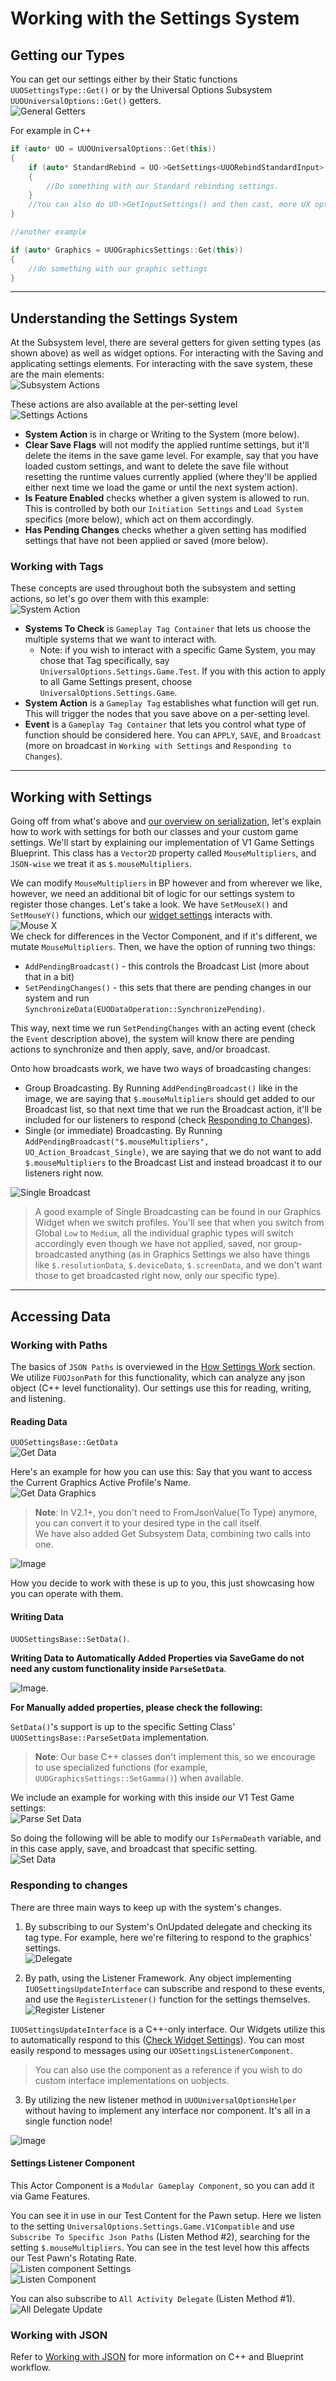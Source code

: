 # Working with the Settings System

## Getting our Types

You can get our settings either by their Static functions `UUOSettingsType::Get()` or by the Universal Options Subsystem `UUOUniversalOptions::Get()` getters.  
![General Getters](Resources/Framework/SS_Graph_StaticGetters.JPG)  

For example in C++  

```cpp
if (auto* UO = UUOUniversalOptions::Get(this))
{
    if (auto* StandardRebind = UO->GetSettings<UUORebindStandardInput>(UO_Settings_Input))
    {
        //Do something with our Standard rebinding settings. 
    }
    //You can also do UO->GetInputSettings() and then cast, more UX options coming in future releases.
}

//another example

if (auto* Graphics = UUOGraphicsSettings::Get(this))
{
    //do something with our graphic settings
}
```  

---  

## Understanding the Settings System  

At the Subsystem level, there are several getters for given setting types (as shown above) as well as widget options. For interacting with the Saving and applicating settings elements. For interacting with the save system, these are the main elements:  
![Subsystem Actions](Resources/Framework/SS_Graph_SubsystemActions.JPG)  

These actions are also available at the per-setting level  
![Settings Actions](Resources/Framework/SS_Graph_SettingsActions.JPG)  

* **System Action** is in charge or Writing to the System (more below).  
* **Clear Save Flags** will not modify the applied runtime settings, but it'll delete the items in the save game level. For example, say that you have loaded custom settings, and want to delete the save file without resetting the runtime values currently applied (where they'll be applied either next time we load the game or until the next system action).  
* **Is Feature Enabled**  checks whether a given system is allowed to run. This is controlled by both our `Initiation Settings` and `Load System` specifics (more below), which act on them accordingly.  
* **Has Pending Changes** checks whether a given setting has modified settings that have not been applied or saved (more below).  

### Working with Tags

These concepts are used throughout both the subsystem and setting actions, so let's go over them with this example:  
![System Action](Resources/Framework/SS_Graph_SystemAction.JPG)  

* **Systems To Check** is `Gameplay Tag Container` that lets us choose the multiple systems that we want to interact with.  
  * Note: if you wish to interact with a specific Game System, you may chose that Tag specifically, say `UniversalOptions.Settings.Game.Test`. If you with this action to apply to all Game Settings present, choose `UniversalOptions.Settings.Game`.  
* **System Action** is a `Gameplay Tag` establishes what function will get run. This will trigger the nodes that you save above on a per-setting level.  
* **Event** is a `Gameplay Tag Container` that lets you control what type of function should be considered here. You can `APPLY`, `SAVE`, and `Broadcast` (more on broadcast in `Working with Settings` and `Responding to Changes`).  

---  

## Working with Settings

Going off from what's above and [our overview on serialization](/HowSettingsWork.md#saving-and-serialization), let's explain how to work with settings for both our classes and your custom game settings. We'll start by explaining our implementation of V1 Game Settings Blueprint. This class has a `Vector2D` property called `MouseMultipliers`, and `JSON-wise` we treat it as `$.mouseMultipliers`.  

We can modify `MouseMultipliers` in BP however and from wherever we like, however, we need an additional bit of logic for our settings system to register those changes. Let's take a look. We have `SetMouseX()` and `SetMouseY()` functions, which our [widget settings](/WorkingWithWidgets.md) interacts with.  
![Mouse X](/Resources/Framework/SS_V1Game_SetMouseX.JPG)  
We check for differences in the Vector Component, and if it's different, we mutate `MouseMultipliers`. Then, we have the option of running two things:  

* `AddPendingBroadcast()` - this controls the Broadcast List (more about that in a bit)  
* `SetPendingChanges()` - this sets that there are pending changes in our system and run `SynchronizeData(EUODataOperation::SynchronizePending)`.  

This way, next time we run `SetPendingChanges` with an acting event (check the `Event` description above), the system will know there are pending actions to synchronize and then apply, save, and/or broadcast.  

Onto how broadcasts work, we have two ways of broadcasting changes:  

* Group Broadcasting. By Running `AddPendingBroadcast()` like in the image, we are saying that `$.mouseMultipliers` should get added to our Broadcast list, so that next time that we run the Broadcast action, it'll be included for our listeners to respond (check [Responding to Changes](#responding-to-changes)).  
* Single (or immediate) Broadcasting. By Running `AddPendingBroadcast("$.mouseMultipliers", UO_Action_Broadcast_Single)`, we are saying that we do not want to add `$.mouseMultipliers` to the Broadcast List and instead broadcast it to our listeners right now.  

![Single Broadcast](/Resources/Framework/SS_V1Game_SetMouseX-SingleBroadcast.JPG)  

> A good example of Single Broadcasting can be found in our Graphics Widget when we switch profiles. You'll see that when you switch from Global `Low` to `Medium`, all the individual graphic types will switch accordingly even though we have not applied, saved, nor group-broadcasted anything (as in Graphics Settings we also have things like `$.resolutionData`, `$.deviceData`, `$.screenData`, and we don't want those to get broadcasted right now, only our specific type).  

---  

## Accessing Data

### Working with Paths

The basics of `JSON Paths` is overviewed in the [How Settings Work](/HowSettingsWork.md#accessing-and-paths) section. We utilize `FUOJsonPath` for this functionality, which can analyze any json object (C++ level functionality). Our settings use this for reading, writing, and listening.  

#### Reading Data

 `UUOSettingsBase::GetData`  
![Get Data](Resources/Framework/SS_Graph_GetData.JPG)  

Here's an example for how you can use this: Say that you want to access the Current Graphics Active Profile's Name.  
![Get Data Graphics](/Resources/Framework/SS_Graph_GetData_Graphics.JPG)  

> **Note**: In V2.1+, you don't need to FromJsonValue(To Type) anymore, you can convert it to your desired type in the call itself.  
> We have also added Get Subsystem Data, combining two calls into one.  

![Image](/Resources/Framework/SS_Graph_GetData_v21.JPG)  

How you decide to work with these is up to you, this just showcasing how you can operate with them.  

#### Writing Data

`UUOSettingsBase::SetData()`.  

**Writing Data to Automatically Added Properties via SaveGame do not need any custom functionality inside `ParseSetData`**.  

![Image](/Resources/Framework/SS_Graph_SetData.JPG).  

**For Manually added properties, please check the following:**  

`SetData()`'s support is up to the specific Setting Class' `UUOSettingsBase::ParseSetData` implementation.  

> **Note**: Our base C++ classes don't implement this, so we encourage to use specialized functions (for example, `UUOGraphicsSettings::SetGamma()`) when available.  

We include an example for working with this inside our V1 Test Game settings:  
![Parse Set Data](/Resources/Framework/SS_V1Game_ParseData.JPG)  

So doing the following will be able to modify our `IsPermaDeath` variable, and in this case apply, save, and broadcast that specific setting.  
![Set Data](/Resources/Framework/SS_V1Game_SetData.JPG)  

### Responding to changes

There are three main ways to keep up with the system's changes.  


1) By subscribing to our System's OnUpdated delegate and checking its tag type. For example, here we're filtering to respond to the graphics' settings.  
![Delegate](/Resources/Framework/SS_Graph_SubsystemUpdate.JPG)  

2) By path, using the Listener Framework. Any object implementing `IUOSettingsUpdateInterface` can subscribe and respond to these events, and use the `RegisterListener()` function for the settings themselves.  
![Register Listener](/Resources/Framework/SS_Graph_ListenerUpdate.JPG)  

`IUOSettingsUpdateInterface` is a C++-only interface. Our Widgets utilize this to automatically respond to this ([Check Widget Settings](/WorkingWithWidgets.md)). You can most easily respond to messages using our `UOSettingsListenerComponent`.  
> You can also use the component as a reference if you wish to do custom interface implementations on uobjects.  


3) By utilizing the new listener method in `UUOUniversalOptionsHelper` without having to implement any interface nor component. It's all in a single function node!  

![image](/Resources/Framework/SS_Graph_ListenerFunctions.jpg)  

#### Settings Listener Component

This Actor Component is a `Modular Gameplay Component`, so you can add it via Game Features.  

You can see it in use in our Test Content for the Pawn setup. Here we listen to the setting `UniversalOptions.Settings.Game.V1Compatible` and use `Subscribe To Specific Json Paths` (Listen Method #2), searching for the setting `$.mouseMultipliers`. You can see in the test level how this affects our Test Pawn's Rotating Rate.  
![Listen component Settings](/Resources/Framework/SS_ListenComponent_Settings.JPG)  
![Listen Component](/Resources/Framework/SS_ListenComponent_Example.JPG)  

You can also subscribe to `All Activity Delegate` (Listen Method #1).  
![All Delegate Update](/Resources/Framework/SS_ListenComponent_Example-2.JPG)  

### Working with JSON

Refer to [Working with JSON](/1-WorkingWithJson.md) for more information on C++ and Blueprint workflow.  

